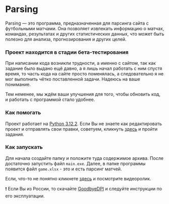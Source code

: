 # Parsing

Parsing — это программа, предназначенная для парсинга сайта с футбольными матчами.
Она позволяет извлекать информацию о матчах, командах, результатах и других статистических данных, что может быть полезно для анализа, прогнозирования и других целей.

### Проект находится в стадии бета-тестирования

При написании кода возникли трудности, а именно с сайтом, так как задание было выдано ещё давно, а я лишь начал работать с ним спустя время,
то часть кода на сайте просто поменялась, а следовательно я не мог выполнить чётко поставленной задачи. Надеюсь на ваше понимание.

Тем неменее, мы ждём ваши улучшения для того, чтобы обновить код, и работать с программой стало удобнее.

### Как помогать

Проект работает на [Python 3.12.2](https://www.python.org/). 
Если Вы не знаете как редактировать проект и отправлять свои правки, советуем, кликнуть [здесь](https://dvmn.org/modules/github_desktop/lesson/ancient_greek_text/#1) и пройти задания.

### Как запускать
Для начала создайте папку и положите туда содержимое архива. После достаточно запустить файл `main.exe`.
Далее, в папке программы появится файл `game.xlsx` - это и есть парсинг матчей. 

Если, что-то не понятно кликнете [здесь](https://www.youtube.com/watch?v=EItCVBiHb20) и посмотрите видеоролик.

:exclamation: Если Вы из России, то скачайте [GoodbyeDPI](https://github.com/ValdikSS/GoodbyeDPI) и следуйте инструкции по его эксплуатации.
